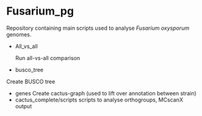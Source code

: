 # Fusarium_pg

Repository containing main scripts used to analyse <i>Fusarium oxysporum</i> genomes.

- All_vs_all

  Run all-vs-all comparison

-  busco_tree
  
Create BUSCO tree

- genes
Create cactus-graph (used to lift over annotation between strain)
- cactus_complete/scripts
  scripts to analyse orthogroups, MCscanX output
